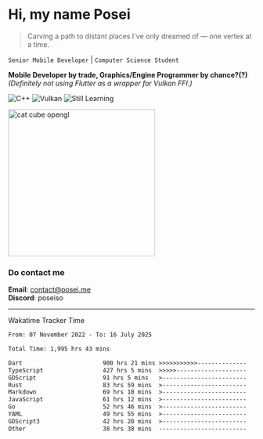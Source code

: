 # Hi, my name Posei

> Carving a path to distant places I've only dreamed of — one vertex at a time.

`Senior Mobile Developer` | `Computer Science Student`  

**Mobile Developer by trade, Graphics/Engine Programmer by chance?(?)**  
_(Definitely not using Flutter as a wrapper for Vulkan FFI.)_

![C++](https://img.shields.io/badge/C++-00599C?style=flat&logo=c%2B%2B&logoColor=white)
![Vulkan](https://img.shields.io/badge/Vulkan-AC162C?style=flat&logo=vulkan&logoColor=white)
![Still Learning](https://img.shields.io/badge/Still%20Learning-FFCC00?style=flat&logoColor=white)

  <img src="https://github.com/user-attachments/assets/54c92bc8-af3e-4bf1-b442-e889f1c01633" width="300" alt="cat cube opengl" />

### Do contact me

**Email**: [contact@posei.me](mailto:contact@posei.me)  
**Discord**: poseiso

---

Wakatime Tracker Time

<!--START_SECTION:waka-->

```txt
From: 07 November 2022 - To: 16 July 2025

Total Time: 1,995 hrs 43 mins

Dart                       900 hrs 21 mins >>>>>>>>>>>--------------   45.12 %
TypeScript                 427 hrs 5 mins  >>>>>--------------------   21.40 %
GDScript                   91 hrs 5 mins   >------------------------   04.57 %
Rust                       83 hrs 59 mins  >------------------------   04.21 %
Markdown                   69 hrs 10 mins  >------------------------   03.47 %
JavaScript                 61 hrs 12 mins  >------------------------   03.07 %
Go                         52 hrs 46 mins  >------------------------   02.64 %
YAML                       49 hrs 55 mins  >------------------------   02.50 %
GDScript3                  42 hrs 20 mins  >------------------------   02.12 %
Other                      38 hrs 38 mins  -------------------------   01.94 %
```

<!--END_SECTION:waka-->
